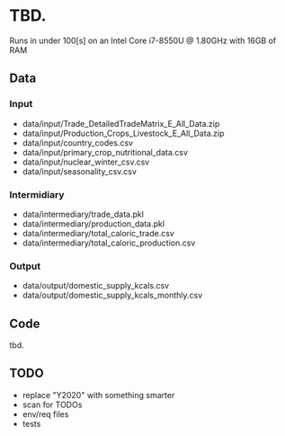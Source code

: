 # TBD.
Runs in under 100[s] on an Intel Core i7-8550U @ 1.80GHz with 16GB of RAM

## Data
### Input
- data/input/Trade_DetailedTradeMatrix_E_All_Data.zip
- data/input/Production_Crops_Livestock_E_All_Data.zip
- data/input/country_codes.csv
- data/input/primary_crop_nutritional_data.csv
- data/input/nuclear_winter_csv.csv
- data/input/seasonality_csv.csv

### Intermidiary
- data/intermediary/trade_data.pkl
- data/intermediary/production_data.pkl
- data/intermediary/total_caloric_trade.csv
- data/intermediary/total_caloric_production.csv

### Output
- data/output/domestic_supply_kcals.csv
- data/output/domestic_supply_kcals_monthly.csv

## Code
tbd.

## TODO
- replace "Y2020" with something smarter
- scan for TODOs
- env/req files
- tests